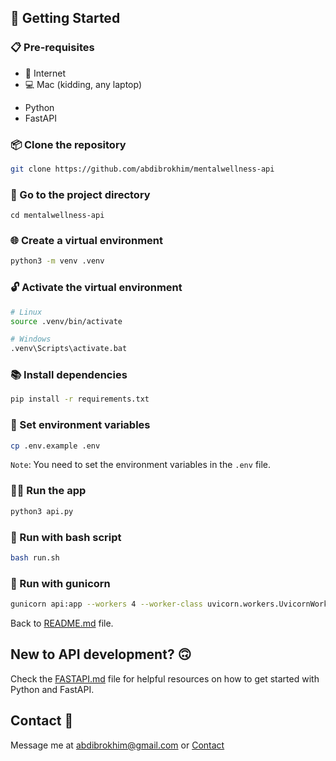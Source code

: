 ## 🚀 Getting Started

### 📋 Pre-requisites

- 🛜 Internet
- 💻 Mac (kidding, any laptop)
* Python
* FastAPI


### 📦 Clone the repository

```bash
git clone https://github.com/abdibrokhim/mentalwellness-api
```

### 📂 Go to the project directory
```
cd mentalwellness-api
```

### 🌐 Create a virtual environment

```bash
python3 -m venv .venv
```

### 🔓 Activate the virtual environment

```bash
# Linux
source .venv/bin/activate

# Windows
.venv\Scripts\activate.bat
```

### 📚 Install dependencies

```bash
pip install -r requirements.txt
```

### 🔑 Set environment variables

```bash
cp .env.example .env
```
`Note`: You need to set the environment variables in the `.env` file.

### 🏃‍♂️ Run the app

```bash
python3 api.py
```

### 🚀 Run with bash script
    
```bash
bash run.sh
```

### 👀 Run with gunicorn
    
```bash
gunicorn api:app --workers 4 --worker-class uvicorn.workers.UvicornWorker --bind 0.0.0.0:80
```

Back to [README.md](https://github.com/abdibrokhim/mentalwellness-api/blob/main/README.md) file.

## New to API development? 🙃
Check the [FASTAPI.md](https://github.com/abdibrokhim/mentalwellness-api/blob/main/FASTAPI.md) file for helpful resources on how to get started with Python and FastAPI.

## Contact 📨
Message me at [abdibrokhim@gmail.com](mailto:abdibrokhim@gmail.com) or [Contact](https://abdibrokhim.vercel.app/contact)